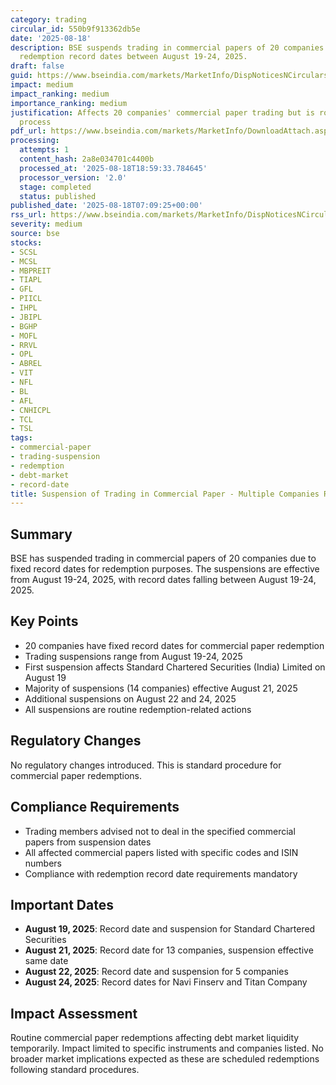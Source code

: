 ```yaml
---
category: trading
circular_id: 550b9f913362db5e
date: '2025-08-18'
description: BSE suspends trading in commercial papers of 20 companies due to upcoming
  redemption record dates between August 19-24, 2025.
draft: false
guid: https://www.bseindia.com/markets/MarketInfo/DispNoticesNCirculars.aspx?Noticeid={A7A29B80-234D-468A-A966-97BB3BA1E20D}&noticeno=20250818-2&dt=08/18/2025&icount=2&totcount=77&flag=0
impact: medium
impact_ranking: medium
importance_ranking: medium
justification: Affects 20 companies' commercial paper trading but is routine redemption
  process
pdf_url: https://www.bseindia.com/markets/MarketInfo/DownloadAttach.aspx?id=20250818-2&attachedId=
processing:
  attempts: 1
  content_hash: 2a8e034701c4400b
  processed_at: '2025-08-18T18:59:33.784645'
  processor_version: '2.0'
  stage: completed
  status: published
published_date: '2025-08-18T07:09:25+00:00'
rss_url: https://www.bseindia.com/markets/MarketInfo/DispNoticesNCirculars.aspx?Noticeid={A7A29B80-234D-468A-A966-97BB3BA1E20D}&noticeno=20250818-2&dt=08/18/2025&icount=2&totcount=77&flag=0
severity: medium
source: bse
stocks:
- SCSL
- MCSL
- MBPREIT
- TIAPL
- GFL
- PIICL
- IHPL
- JBIPL
- BGHP
- MOFL
- RRVL
- OPL
- ABREL
- VIT
- NFL
- BL
- AFL
- CNHICPL
- TCL
- TSL
tags:
- commercial-paper
- trading-suspension
- redemption
- debt-market
- record-date
title: Suspension of Trading in Commercial Paper - Multiple Companies Record Dates
---
```


## Summary

BSE has suspended trading in commercial papers of 20 companies due to fixed record dates for redemption purposes. The suspensions are effective from August 19-24, 2025, with record dates falling between August 19-24, 2025.

## Key Points

- 20 companies have fixed record dates for commercial paper redemption
- Trading suspensions range from August 19-24, 2025
- First suspension affects Standard Chartered Securities (India) Limited on August 19
- Majority of suspensions (14 companies) effective August 21, 2025
- Additional suspensions on August 22 and 24, 2025
- All suspensions are routine redemption-related actions

## Regulatory Changes

No regulatory changes introduced. This is standard procedure for commercial paper redemptions.

## Compliance Requirements

- Trading members advised not to deal in the specified commercial papers from suspension dates
- All affected commercial papers listed with specific codes and ISIN numbers
- Compliance with redemption record date requirements mandatory

## Important Dates

- **August 19, 2025**: Record date and suspension for Standard Chartered Securities
- **August 21, 2025**: Record date for 13 companies, suspension effective same date
- **August 22, 2025**: Record date and suspension for 5 companies
- **August 24, 2025**: Record dates for Navi Finserv and Titan Company

## Impact Assessment

Routine commercial paper redemptions affecting debt market liquidity temporarily. Impact limited to specific instruments and companies listed. No broader market implications expected as these are scheduled redemptions following standard procedures.